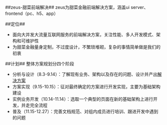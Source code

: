 ##zeus-甜菜前端解决##
zeus为甜菜金融前端解决方案，涵盖ui server、 frontend（pc、h5、app）

##定位##
- 面向大并发大流量互联网服务的前端解决方案，关注性能、多人开发模式、架构和可维护性
- 为甜菜金融量身定制，不过度设计，不繁琐堆砌，复杂的事情简单做是我们的初衷

##计划##
整体方案规划分四个阶段

- 分析与设计（8.3-9.14）：了解现有业务、架构以及存在的问题、设计并产出[解决方案](https://github.com/tftc/zeus/blob/master/doc/programme.md)
- 方案实现（9.15-10.15）：征对最终确定的方案进行开发实现，主要为基础架构建设
- 实例业务开发（10.14-11.14）：选取一个典型的页面在新的基础架构上进行开发，并走完全流程
- 普及（11.15-12.27）：完善文档规范、对组内成员进行培训、跟进开发中遇到的问题
